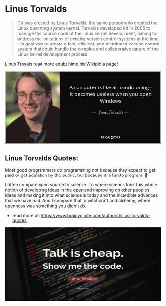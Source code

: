 



 # Linus Torvalds #

> Git was created by Linus Torvalds, the same person who created the Linux operating system kernel. Torvalds developed Git in 2005 to manage the source code of the Linux kernel development, aiming to address the limitations of existing version control systems at the time. His goal was to create a fast, efficient, and distributed version control system that could handle the complex and collaborative nature of the Linux kernel development process.


[Linus Trovals]((https://en.wikipedia.org/wiki/Linus_Torvalds)) read more aoubt hime his Wikipidia page!

![Linus](assets/quote-Torbalds.jpeg)  

## Linus Torvalds Quotes: ##

Most good programmers do programming not because they expect to get paid or get adulation by the public, but because it is fun to program. 🤔



I often compare open source to science. To where science took this whole notion of developing ideas in the open and improving on other peoples' ideas and making it into what science is today and the incredible advances that we have had. And I compare that to witchcraft and alchemy, where openness was something you didn't do.  

- read more at:  https://www.brainyquote.com/authors/linus-torvalds-quotes 





![linus](assets/Linus_talkIsCheap.jpeg)

